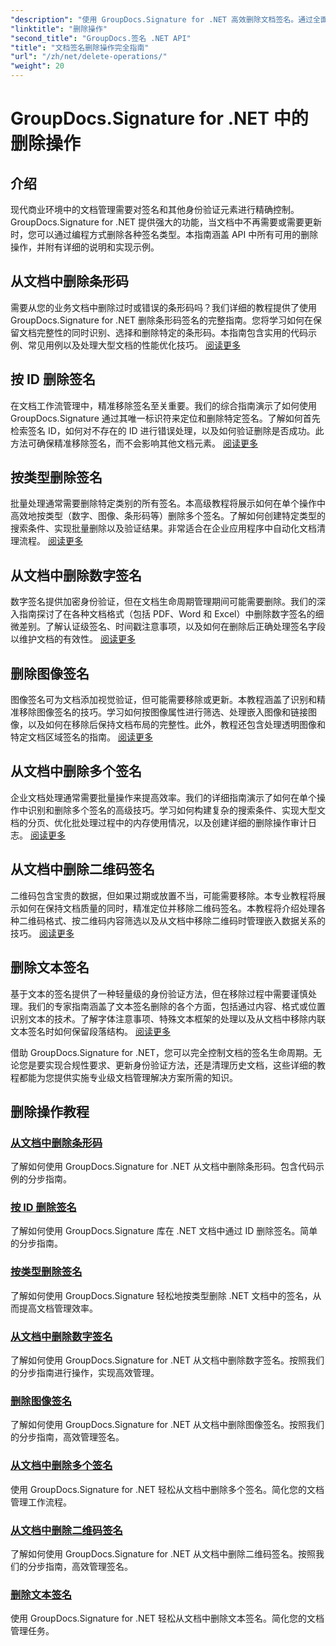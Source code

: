 ```yaml
---
"description": "使用 GroupDocs.Signature for .NET 高效删除文档签名。通过全面的分步教程，学习如何删除条形码、二维码、数字、文本和图像签名。"
"linktitle": "删除操作"
"second_title": "GroupDocs.签名 .NET API"
"title": "文档签名删除操作完全指南"
"url": "/zh/net/delete-operations/"
"weight": 20
---
```


# GroupDocs.Signature for .NET 中的删除操作

## 介绍

现代商业环境中的文档管理需要对签名和其他身份验证元素进行精确控制。GroupDocs.Signature for .NET 提供强大的功能，当文档中不再需要或需要更新时，您可以通过编程方式删除各种签名类型。本指南涵盖 API 中所有可用的删除操作，并附有详细的说明和实现示例。

## 从文档中删除条形码
需要从您的业务文档中删除过时或错误的条形码吗？我们详细的教程提供了使用 GroupDocs.Signature for .NET 删除条形码签名的完整指南。您将学习如何在保留文档完整性的同时识别、选择和删除特定的条形码。本指南包含实用的代码示例、常见用例以及处理大型文档的性能优化技巧。 [阅读更多](./delete-barcode/)

## 按 ID 删除签名
在文档工作流管理中，精准移除签名至关重要。我们的综合指南演示了如何使用 GroupDocs.Signature 通过其唯一标识符来定位和删除特定签名。了解如何首先检索签名 ID，如何对不存在的 ID 进行错误处理，以及如何验证删除是否成功。此方法可确保精准移除签名，而不会影响其他文档元素。 [阅读更多](./delete-signature-by-id/)

## 按类型删除签名
批量处理通常需要删除特定类别的所有签名。本高级教程将展示如何在单个操作中高效地按类型（数字、图像、条形码等）删除多个签名。了解如何创建特定类型的搜索条件、实现批量删除以及验证结果。非常适合在企业应用程序中自动化文档清理流程。 [阅读更多](./delete-signature-by-type/)

## 从文档中删除数字签名
数字签名提供加密身份验证，但在文档生命周期管理期间可能需要删除。我们的深入指南探讨了在各种文档格式（包括 PDF、Word 和 Excel）中删除数字签名的细微差别。了解认证级签名、时间戳注意事项，以及如何在删除后正确处理签名字段以维护文档的有效性。 [阅读更多](./delete-digital-signature/)

## 删除图像签名
图像签名可为文档添加视觉验证，但可能需要移除或更新。本教程涵盖了识别和精准移除图像签名的技巧。学习如何按图像属性进行筛选、处理嵌入图像和链接图像，以及如何在移除后保持文档布局的完整性。此外，教程还包含处理透明图像和特定文档区域签名的指南。 [阅读更多](./delete-image-signature/)

## 从文档中删除多个签名
企业文档处理通常需要批量操作来提高效率。我们的详细指南演示了如何在单个操作中识别和删除多个签名的高级技巧。学习如何构建复杂的搜索条件、实现大型文档的分页、优化批处理过程中的内存使用情况，以及创建详细的删除操作审计日志。 [阅读更多](./delete-multiple-signatures/)

## 从文档中删除二维码签名
二维码包含宝贵的数据，但如果过期或放置不当，可能需要移除。本专业教程将展示如何在保持文档质量的同时，精准定位并移除二维码签名。本教程将介绍处理各种二维码格式、按二维码内容筛选以及从文档中移除二维码时管理嵌入数据关系的技巧。 [阅读更多](./delete-qr-code-signature/)

## 删除文本签名
基于文本的签名提供了一种轻量级的身份验证方法，但在移除过程中需要谨慎处理。我们的专家指南涵盖了文本签名删除的各个方面，包括通过内容、格式或位置识别文本的技术。了解字体注意事项、特殊文本框架的处理以及从文档中移除内联文本签名时如何保留段落结构。 [阅读更多](./delete-text-signature/)

借助 GroupDocs.Signature for .NET，您可以完全控制文档的签名生命周期。无论您是要实现合规性要求、更新身份验证方法，还是清理历史文档，这些详细的教程都能为您提供实施专业级文档管理解决方案所需的知识。

## 删除操作教程
### [从文档中删除条形码](./delete-barcode/)
了解如何使用 GroupDocs.Signature for .NET 从文档中删除条形码。包含代码示例的分步指南。
### [按 ID 删除签名](./delete-signature-by-id/)
了解如何使用 GroupDocs.Signature 库在 .NET 文档中通过 ID 删除签名。简单的分步指南。
### [按类型删除签名](./delete-signature-by-type/)
了解如何使用 GroupDocs.Signature 轻松地按类型删除 .NET 文档中的签名，从而提高文档管理效率。
### [从文档中删除数字签名](./delete-digital-signature/)
了解如何使用 GroupDocs.Signature for .NET 从文档中删除数字签名。按照我们的分步指南进行操作，实现高效管理。
### [删除图像签名](./delete-image-signature/)
了解如何使用 GroupDocs.Signature for .NET 从文档中删除图像签名。按照我们的分步指南，高效管理签名。
### [从文档中删除多个签名](./delete-multiple-signatures/)
使用 GroupDocs.Signature for .NET 轻松从文档中删除多个签名。简化您的文档管理工作流程。
### [从文档中删除二维码签名](./delete-qr-code-signature/)
了解如何使用 GroupDocs.Signature for .NET 从文档中删除二维码签名。按照我们的分步指南，高效管理签名。
### [删除文本签名](./delete-text-signature/)
使用 GroupDocs.Signature for .NET 轻松从文档中删除文本签名。简化您的文档管理任务。